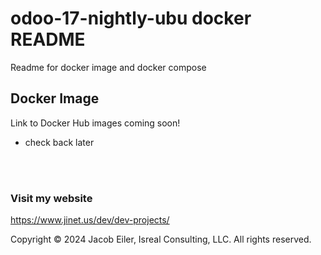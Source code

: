 # odoo-17-nightly-ubu docker README
Readme for docker image and docker compose

## Docker Image
Link to Docker Hub images coming soon!

- check back later



<br/><br/>
### Visit my website

https://www.jinet.us/dev/dev-projects/

Copyright &copy; 2024 Jacob Eiler, Isreal Consulting, LLC.  All rights reserved.
